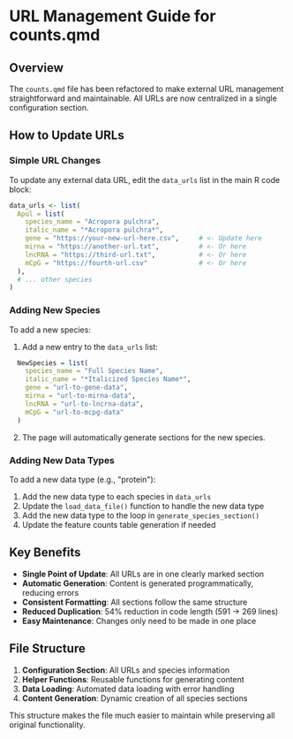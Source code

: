 # URL Management Guide for counts.qmd

## Overview
The `counts.qmd` file has been refactored to make external URL management straightforward and maintainable. All URLs are now centralized in a single configuration section.

## How to Update URLs

### Simple URL Changes
To update any external data URL, edit the `data_urls` list in the main R code block:

```r
data_urls <- list(
  Apul = list(
    species_name = "Acropora pulchra",
    italic_name = "*Acropora pulchra*",
    gene = "https://your-new-url-here.csv",     # <- Update here
    mirna = "https://another-url.txt",          # <- Or here
    lncRNA = "https://third-url.txt",           # <- Or here
    mCpG = "https://fourth-url.csv"             # <- Or here
  ),
  # ... other species
)
```

### Adding New Species
To add a new species:

1. Add a new entry to the `data_urls` list:
```r
  NewSpecies = list(
    species_name = "Full Species Name",
    italic_name = "*Italicized Species Name*",
    gene = "url-to-gene-data",
    mirna = "url-to-mirna-data", 
    lncRNA = "url-to-lncrna-data",
    mCpG = "url-to-mcpg-data"
  )
```

2. The page will automatically generate sections for the new species.

### Adding New Data Types
To add a new data type (e.g., "protein"):

1. Add the new data type to each species in `data_urls`
2. Update the `load_data_file()` function to handle the new data type
3. Add the new data type to the loop in `generate_species_section()`
4. Update the feature counts table generation if needed

## Key Benefits

- **Single Point of Update**: All URLs are in one clearly marked section
- **Automatic Generation**: Content is generated programmatically, reducing errors
- **Consistent Formatting**: All sections follow the same structure
- **Reduced Duplication**: 54% reduction in code length (591 → 269 lines)
- **Easy Maintenance**: Changes only need to be made in one place

## File Structure

1. **Configuration Section**: All URLs and species information
2. **Helper Functions**: Reusable functions for generating content
3. **Data Loading**: Automated data loading with error handling
4. **Content Generation**: Dynamic creation of all species sections

This structure makes the file much easier to maintain while preserving all original functionality.